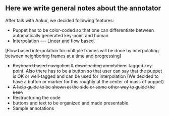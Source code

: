 ## Here we write general notes about the annotator

After talk with Ankur, we decided following features:
+ Puppet has to be color-coded so that one can differentiate between automatically generated key-point and human
+ Interpolation --- Linear and flow based.

[Flow based interpolation for multiple frames will be done by interpolating between neighboring frames at a time and
progressing]
+ ~~Keyboard based navigation~~ & ~~downloading annotations~~
tagged key-point. Also there has to be a button so that user can say that the puppet is OK or well-tagged and can be
used for interpolation (We decided to have a button or marker for this roughly at the center of mass of puppet)
+ ~~A help guide to be shown at the side or some other way to guide the user.~~
+ Restructuring the code
+ buttons and text to be organized and made presentable.
+ Sample annotations

